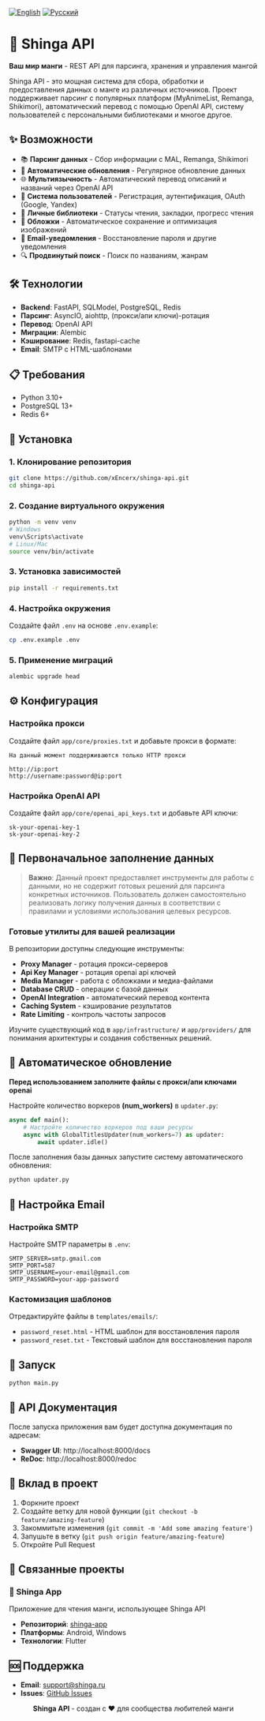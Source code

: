 [![English](https://img.shields.io/badge/lang-English-blue.svg)](README.md)
[![Русский](https://img.shields.io/badge/lang-Русский-red.svg)](README.ru.md)

# 🍃 Shinga API
**Ваш мир манги** - REST API для парсинга, хранения и управления мангой

Shinga API - это мощная система для сбора, обработки и предоставления данных о манге из различных источников. Проект поддерживает парсинг с популярных платформ (MyAnimeList, Remanga, Shikimori), автоматический перевод с помощью OpenAI API, систему пользователей с персональными библиотеками и многое другое.

## ✨ Возможности
- 📚 **Парсинг данных** - Сбор информации с MAL, Remanga, Shikimori
- 🔄 **Автоматические обновления** - Регулярное обновление данных
- 🌐 **Мультиязычность** - Автоматический перевод описаний и названий через OpenAI API
- 👤 **Система пользователей** - Регистрация, аутентификация, OAuth (Google, Yandex)
- 📖 **Личные библиотеки** - Статусы чтения, закладки, прогресс чтения
- 🎨 **Обложки** - Автоматическое сохранение и оптимизация изображений
- 📧 **Email-уведомления** - Восстановление пароля и другие уведомления
- 🔍 **Продвинутый поиск** - Поиск по названиям, жанрам

## 🛠️ Технологии
- **Backend**: FastAPI, SQLModel, PostgreSQL, Redis
- **Парсинг**: AsyncIO, aiohttp, (прокси/апи ключи)-ротация
- **Перевод**: OpenAI API
- **Миграции**: Alembic
- **Кэширование**: Redis, fastapi-cache
- **Email**: SMTP с HTML-шаблонами

## 📋 Требования
- Python 3.10+
- PostgreSQL 13+
- Redis 6+

## 🚀 Установка

### 1. Клонирование репозитория
```bash
git clone https://github.com/xEncerx/shinga-api.git
cd shinga-api
```

### 2. Создание виртуального окружения
```bash
python -m venv venv
# Windows
venv\Scripts\activate
# Linux/Mac
source venv/bin/activate
```

### 3. Установка зависимостей
```bash
pip install -r requirements.txt
```

### 4. Настройка окружения
Создайте файл `.env` на основе `.env.example`:

```bash
cp .env.example .env
```

### 5. Применение миграций
```bash
alembic upgrade head
```

## ⚙️ Конфигурация

### Настройка прокси
Создайте файл `app/core/proxies.txt` и добавьте прокси в формате:
```
На данный момент поддерживаются только HTTP прокси

http://ip:port
http://username:password@ip:port
```

### Настройка OpenAI API
Создайте файл `app/core/openai_api_keys.txt` и добавьте API ключи:
```
sk-your-openai-key-1
sk-your-openai-key-2
```

## 🎯 Первоначальное заполнение данных
> **Важно**: Данный проект предоставляет инструменты для работы с данными, но не содержит готовых решений для парсинга конкретных источников. Пользователь должен самостоятельно реализовать логику получения данных в соответствии с правилами и условиями использования целевых ресурсов.

### Готовые утилиты для вашей реализации
В репозитории доступны следующие инструменты:
- **Proxy Manager** - ротация прокси-серверов
- **Api Key Manager** - ротация openai api ключей
- **Media Manager** - работа с обложками и медиа-файлами
- **Database CRUD** - операции с базой данных
- **OpenAI Integration** - автоматический перевод контента
- **Caching System** - кэширование результатов
- **Rate Limiting** - контроль частоты запросов

Изучите существующий код в `app/infrastructure/` и `app/providers/` для понимания архитектуры и создания собственных решений.

## 🔄 Автоматическое обновление

**Перед использованием заполните файлы с прокси/апи ключами openai**

Настройте количество воркеров **(num_workers)** в `updater.py`:

```python
async def main():
    # Настройте количество воркеров под ваши ресурсы
    async with GlobalTitlesUpdater(num_workers=7) as updater:
        await updater.idle()
```

После заполнения базы данных запустите систему автоматического обновления:

```bash
python updater.py
```

## 📧 Настройка Email

### Настройка SMTP
Настройте SMTP параметры в `.env`:

```env
SMTP_SERVER=smtp.gmail.com
SMTP_PORT=587
SMTP_USERNAME=your-email@gmail.com
SMTP_PASSWORD=your-app-password
```

### Кастомизация шаблонов
Отредактируйте файлы в `templates/emails/`:

- `password_reset.html` - HTML шаблон для восстановления пароля
- `password_reset.txt` - Текстовый шаблон для восстановления пароля

## 🚀 Запуск
```bash
python main.py
```

## 📖 API Документация
После запуска приложения вам будет доступна документация по адресам:

- **Swagger UI**: http://localhost:8000/docs
- **ReDoc**: http://localhost:8000/redoc

## 🤝 Вклад в проект
1. Форкните проект
2. Создайте ветку для новой функции (`git checkout -b feature/amazing-feature`)
3. Закоммитьте изменения (`git commit -m 'Add some amazing feature'`)
4. Запушьте в ветку (`git push origin feature/amazing-feature`)
5. Откройте Pull Request

## 🔗 Связанные проекты
### 📱 Shinga App
Приложение для чтения манги, использующее Shinga API

- **Репозиторий**: [shinga-app](https://github.com/xEncerx/shinga-app)
- **Платформы**: Android, Windows
- **Технологии**: Flutter

## 🆘 Поддержка
- **Email**: support@shinga.ru
- **Issues**: [GitHub Issues](https://github.com/xEncerx/shinga-api/issues)


<div align="center">
  <p><b>Shinga API</b> - создан с ❤️ для сообщества любителей манги</p>
</div>